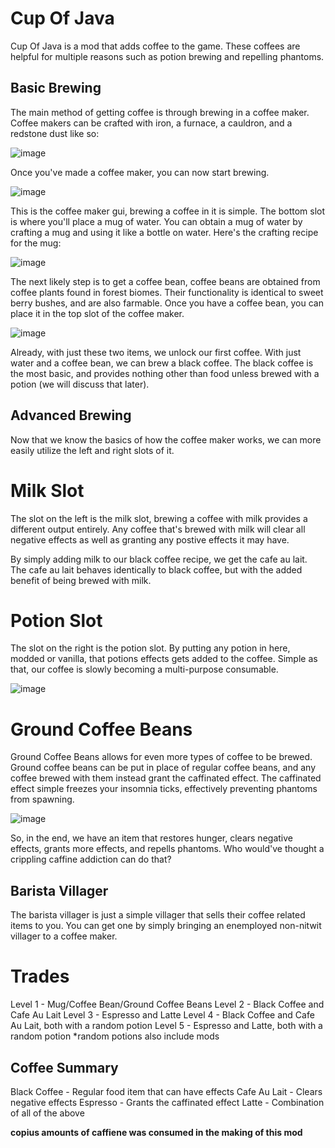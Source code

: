 # Cup Of Java

Cup Of Java is a mod that adds coffee to the game. These coffees are helpful for multiple reasons such as potion brewing and repelling phantoms.

## Basic Brewing

The main method of getting coffee is through brewing in a coffee maker. Coffee makers can be crafted with iron, a furnace, a cauldron, and a redstone dust like so:

![image](https://github.com/ConsularAtol/cup-of-java/assets/83845237/54e4788c-b16b-4587-927f-c2b9abe58fa8)

Once you've made a coffee maker, you can now start brewing.

![image](https://github.com/ConsularAtol/cup-of-java/assets/83845237/abf18b40-9fb8-4b40-bbfe-a657a1734057)

This is the coffee maker gui, brewing a coffee in it is simple. The bottom slot is where you'll place a mug of water. You can obtain a mug of water by crafting a mug and using it like a bottle on water. Here's the crafting recipe for the mug:

![image](https://github.com/ConsularAtol/cup-of-java/assets/83845237/f7614cda-2823-4ab9-a869-bc661f549763)

The next likely step is to get a coffee bean, coffee beans are obtained from coffee plants found in forest biomes. Their functionality is identical to sweet berry bushes, and are also farmable. Once you have a coffee bean, you can place it in the top slot of the coffee maker.

![image](https://github.com/ConsularAtol/cup-of-java/assets/83845237/588865eb-7e74-4f76-b954-22b783343d4b)

Already, with just these two items, we unlock our first coffee. With just water and a coffee bean, we can brew a black coffee. The black coffee is the most basic, and provides nothing other than food unless brewed with a potion (we will discuss that later).

## Advanced Brewing

Now that we know the basics of how the coffee maker works, we can more easily utilize the left and right slots of it. 

# Milk Slot

The slot on the left is the milk slot, brewing a coffee with milk provides a different output entirely. Any coffee that's brewed with milk will clear all negative effects as well as granting any postive effects it may have.

By simply adding milk to our black coffee recipe, we get the cafe au lait. The cafe au lait behaves identically to black coffee, but with the added benefit of being brewed with milk.

# Potion Slot

The slot on the right is the potion slot. By putting any potion in here, modded or vanilla, that potions effects gets added to the coffee. Simple as that, our coffee is slowly becoming a multi-purpose consumable.

![image](https://github.com/ConsularAtol/cup-of-java/assets/83845237/3c380c67-8e4c-4444-ba9e-0b1595d5c578)

# Ground Coffee Beans

Ground Coffee Beans allows for even more types of coffee to be brewed. Ground coffee beans can be put in place of regular coffee beans, and any coffee brewed with them instead grant the caffinated effect. The caffinated effect simple freezes your insomnia ticks, effectively preventing phantoms from spawning.

![image](https://github.com/ConsularAtol/cup-of-java/assets/83845237/ffc50db8-12db-462a-8057-b957fb77ad5b)

So, in the end, we have an item that restores hunger, clears negative effects, grants more effects, and repells phantoms. Who would've thought a crippling caffine addiction can do that? 

## Barista Villager

The barista villager is just a simple villager that sells their coffee related items to you. You can get one by simply bringing an enemployed non-nitwit villager to a coffee maker.

# Trades

Level 1 - Mug/Coffee Bean/Ground Coffee Beans
Level 2 - Black Coffee and Cafe Au Lait
Level 3 - Espresso and Latte
Level 4 - Black Coffee and Cafe Au Lait, both with a random potion
Level 5 - Espresso and Latte, both with a random potion
*random potions also include mods

## Coffee Summary

Black Coffee - Regular food item that can have effects
Cafe Au Lait - Clears negative effects
Espresso - Grants the caffinated effect
Latte - Combination of all of the above


**copius amounts of caffiene was consumed in the making of this mod**
